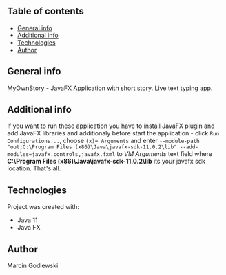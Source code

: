 ## Table of contents
* [General info](#general-info)
* [Additional info](#additional-info)
* [Technologies](#technologies)
* [Author](#author)

## General info
MyOwnStory - JavaFX Application with short story. Live text typing app.

## Additional info
If you want to run these application you have to install JavaFX plugin and add JavaFX libraries and additionaly before start the application - click `Run Configurations...`, choose `(x)= Arguments` and enter `--module-path "out;C:\Program Files (x86)\Java\javafx-sdk-11.0.2\lib" --add-modules=javafx.controls,javafx.fxml` to *VM Arguments* text field where **C:\Program Files (x86)\Java\javafx-sdk-11.0.2\lib** its your javafx sdk location. That's all.

## Technologies
Project was created with:
* Java 11
* Java FX

## Author
Marcin Godlewski
